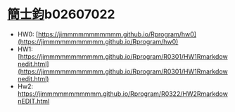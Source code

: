 # [簡士鈞](https://ceiba.ntu.edu.tw/course_admin/user/?op=stu_person&stu=b02607022&sort=)b02607022

* HW0: [https://jimmmmmmmmmmm.github.io/Rprogram/hw0](https://jimmmmmmmmmmm.github.io/Rprogram/hw0)
* HW1: [https://jimmmmmmmmmmm.github.io/Rprogram/R0301/HW1Rmarkdownedit.html](https://jimmmmmmmmmmm.github.io/Rprogram/R0301/HW1Rmarkdownedit.html)
* Hw2: https://jimmmmmmmmmmm.github.io/Rprogram/R0322/HW2RmarkdownEDIT.html



